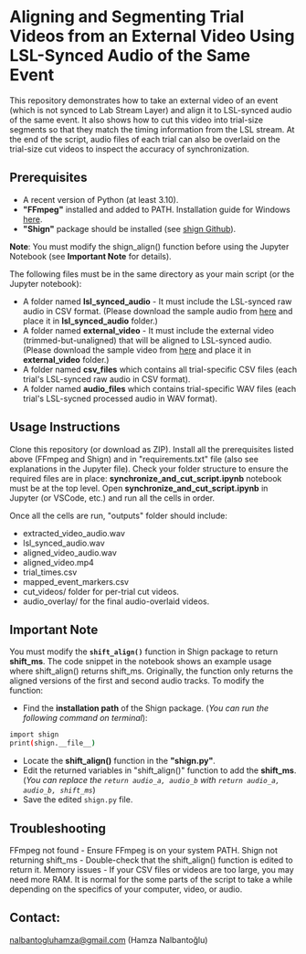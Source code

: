 # Aligning and Segmenting Trial Videos from an External Video Using LSL-Synced Audio of the Same Event

This repository demonstrates how to take an external video of an event (which is not synced to Lab Stream Layer) and align it to LSL-synced audio of the same event. It also shows how to cut this video into trial-size segments so that they match the timing information from the LSL stream. At the end of the script, audio files of each trial can also be overlaid on the trial-size cut videos to inspect the accuracy of synchronization.

## Prerequisites
- A recent version of Python (at least 3.10).
- **"FFmpeg"** installed and added to PATH. Installation guide for Windows [here](https://www.youtube.com/watch?v=mqY4Dl9SyHM).
- **"Shign"** package should be installed (see [shign Github](https://github.com/KnurpsBram/shign)).

**Note**: You must modify the shign_align() function before using the Jupyter Notebook (see **Important Note** for details).

The following files must be in the same directory as your main script (or the Jupyter notebook):
- A folder named **lsl_synced_audio** - It must include the LSL-synced raw audio in CSV format. (Please download the sample audio from [here](https://drive.google.com/file/d/15lRvcV6_iVn_KG4qk_3KA4Pse6im1WMA/view?usp=drive_link) and place it in **lsl_synced_audio** folder.)
- A folder named **external_video** - It must include the external video (trimmed-but-unaligned) that will be aligned to LSL-synced audio. (Please download the sample video from [here](https://drive.google.com/file/d/1-ixWWqnBZPDBtfkYs6oQtREuIyyhHQTC/view?usp=drive_link) and place it in **external_video** folder.)
- A folder named **csv_files** which contains all trial-specific CSV files (each trial's LSL-synced raw audio in CSV format).
- A folder named **audio_files** which contains trial-specific WAV files (each trial's LSL-sycned processed audio in WAV format).

## Usage Instructions
Clone this repository (or download as ZIP).
Install all the prerequisites listed above (FFmpeg and Shign) and in "requirements.txt" file (also see explanations in the Jupyter file).
Check your folder structure to ensure the required files are in place: **synchronize_and_cut_script.ipynb** notebook must be at the top level.
Open **synchronize_and_cut_script.ipynb** in Jupyter (or VSCode, etc.) and run all the cells in order.

Once all the cells are run, "outputs" folder should include:
- extracted_video_audio.wav
- lsl_synced_audio.wav
- aligned_video_audio.wav
- aligned_video.mp4
- trial_times.csv
- mapped_event_markers.csv
- cut_videos/ folder for per-trial cut videos.
- audio_overlay/ for the final audio-overlaid videos.

## Important Note
You must modify the **```shift_align()```** function in Shign package to return **shift_ms**. The code snippet in the notebook shows an example usage where shift_align() returns shift_ms. Originally, the function only returns the aligned versions of the first and second audio tracks. To modify the function:

- Find the **installation path** of the Shign package. (*You can run the following command on terminal*):
```bash
import shign
print(shign.__file__)
```
- Locate the **shift_align()** function in the **"shign.py"**.
- Edit the returned variables in "shift_align()" function to add the **shift_ms**.
(*You can replace the ```return audio_a, audio_b```  with  ```return audio_a, audio_b, shift_ms```*)
- Save the edited ```shign.py``` file.

## Troubleshooting
FFmpeg not found - Ensure FFmpeg is on your system PATH.
Shign not returning shift_ms - Double-check that the shift_align() function is edited to return it.
Memory issues - If your CSV files or videos are too large, you may need more RAM. It is normal for the some parts of the script to take a while depending on the specifics of your computer, video, or audio.

## Contact:
nalbantogluhamza@gmail.com (Hamza Nalbantoğlu)
